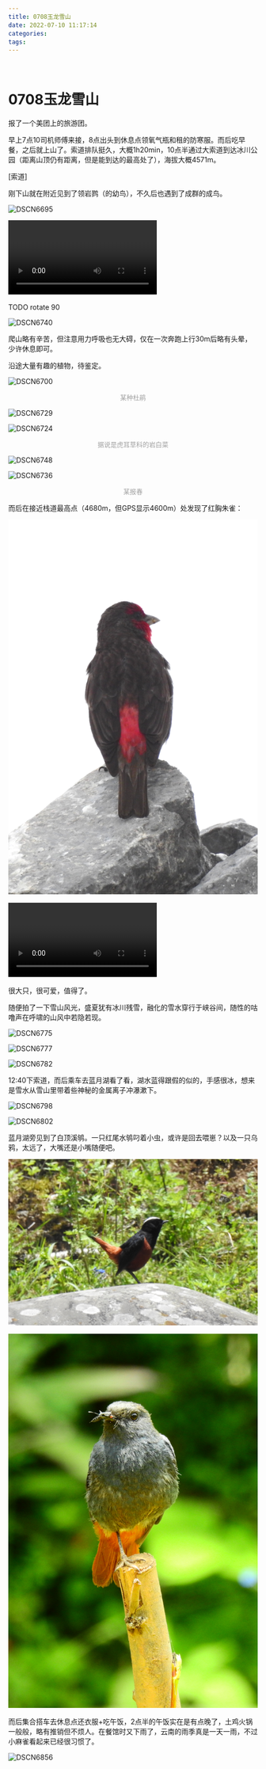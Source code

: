 ```yaml
---
title: 0708玉龙雪山
date: 2022-07-10 11:17:14
categories:
tags:
---
```


 <!-- more -->

# 0708玉龙雪山

报了一个美团上的旅游团。

早上7点10司机师傅来接，8点出头到休息点领氧气瓶和租的防寒服。而后吃早餐，之后就上山了。索道排队挺久，大概1h20min，10点半通过大索道到达冰川公园（距离山顶仍有距离，但是能到达的最高处了），海拔大概4571m。



[索道]



刚下山就在附近见到了领岩鹨（的幼鸟），不久后也遇到了成群的成鸟。

![DSCN6695](/image/0708玉龙雪山.res/DSCN6695.JPG)



<video src="/image/0708玉龙雪山.res/DSCN6698.MOV" controls="controls"></video>

TODO rotate 90

![DSCN6740](/image/0708玉龙雪山.res/DSCN6740.JPG)





爬山略有辛苦，但注意用力呼吸也无大碍，仅在一次奔跑上行30m后略有头晕，少许休息即可。

沿途大量有趣的植物，待鉴定。

![DSCN6700](/image/0708玉龙雪山.res/DSCN6700.JPG)

<center><font color=#a0a0a0 size=2>某种杜鹃</font></center>

![DSCN6729](/image/0708玉龙雪山.res/DSCN6729.JPG)

![DSCN6724](/image/0708玉龙雪山.res/DSCN6724.JPG)

<center><font color=#a0a0a0 size=2>据说是虎耳草科的岩白菜</font></center>

![DSCN6748](/image/0708玉龙雪山.res/DSCN6748.JPG)



![DSCN6736](/image/0708玉龙雪山.res/DSCN6736.JPG)

<center><font color=#a0a0a0 size=2>某报春</font></center>



而后在接近栈道最高点（4680m，但GPS显示4600m）处发现了红胸朱雀：

![DSCN6761_v1](/image/0708玉龙雪山.res/DSCN6761_v1.JPG)

<video src="/image/0708玉龙雪山.res/DSCN6768.MOV" controls></video>

很大只，很可爱，值得了。

随便拍了一下雪山风光，盛夏犹有冰川残雪，融化的雪水穿行于峡谷间，随性的咕噜声在呼啸的山风中若隐若现。

![DSCN6775](/image/0708玉龙雪山.res/DSCN6775.JPG)

![DSCN6777](/image/0708玉龙雪山.res/DSCN6777.JPG)

![DSCN6782](/image/0708玉龙雪山.res/DSCN6782.JPG)



12:40下索道，而后乘车去蓝月湖看了看，湖水蓝得跟假的似的，手感很冰，想来是雪水从雪山里带着些神秘的金属离子冲瀑漱下。



![DSCN6798](/image/0708玉龙雪山.res/DSCN6798.JPG)

![DSCN6802](/image/0708玉龙雪山.res/DSCN6802.JPG)

蓝月湖旁见到了白顶溪鸲。一只红尾水鸲叼着小虫，或许是回去喂崽？以及一只乌鸦，太远了，大嘴还是小嘴随便吧。

![DSCN6814_v1](/image/0708玉龙雪山.res/DSCN6814_v1.JPG)

![DSCN6848_v1](/image/0708玉龙雪山.res/DSCN6848_v1.JPG)

而后集合搭车去休息点还衣服+吃午饭，2点半的午饭实在是有点晚了，土鸡火锅一般般，略有推销但不烦人。在餐馆时又下雨了，云南的雨季真是一天一雨，不过小麻雀看起来已经很习惯了。

![DSCN6856](/image/0708玉龙雪山.res/DSCN6856.JPG)

